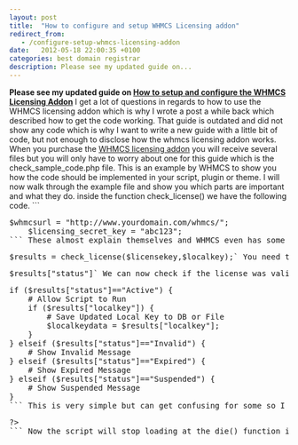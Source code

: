 ```yaml
---
layout: post
title:  "How to configure and setup WHMCS Licensing addon"
redirect_from:
   - /configure-setup-whmcs-licensing-addon
date:   2012-05-18 22:00:35 +0100
categories: best domain registrar
description: Please see my updated guide on...
---
```


**Please see my updated guide on [How to setup and configure the WHMCS Licensing Addon](http://markustenghamn.com/how-to-configure-and-setup-whmcs-licensing-addon-review-how-to "How to configure and setup WHMCS Licensing Addon [Review] [How to]")** I get a lot of questions in regards to how to use the WHMCS licensing addon which is why I wrote a post a while back which described how to get the code working. That guide is outdated and did not show any code which is why I want to write a new guide with a little bit of code, but not enough to disclose how the whmcs licensing addon works. When you purchase the [WHMCS licensing addon](http://anve.to/i5irP "WHMCS licensing addon") you will receive several files but you will only have to worry about one for this guide which is the check\_sample\_code.php file. This is an example by WHMCS to show you how the code should be implemented in your script, plugin or theme. I will now walk through the example file and show you which parts are important and what they do. inside the function check\_license() we have the following code. ```
<pre lang="php">$whmcsurl = "http://www.yourdomain.com/whmcs/";
    $licensing_secret_key = "abc123";
``` These almost explain themselves and WHMCS even has some commenting to explain how to modify them. The first variable $whmcsurl should be equal to your whmcs installation and the other variable $licensing\_secret\_key is your secret key that you use when creating the product that you will be licensing. those are all the changes you should make to the check\_license() function. You could basically copy the check license function (all of it) and paste it into your script, plugin, or theme. The header file is always a good place to either have the code or include the file which contains the code for the function check\_license(). Check [php's include function](http://anve.to/iAOaM "php include function") for more information on how to do this. Now, let's go past the check\_license() function and move down to $licensekey, this is very important and should always be equal to the license you generate in WHMCS. This is the key used to check if a license is valid or not. Next is the local key ($localkey), don't worry about this, its a local key used for logging and you could change it up if you would like, but i wouldn't touch it. This line actually calls the function that will talk to your WHMCS and check if the license is valid or not. `<pre lang="php">$results = check_license($licensekey,$localkey);` You need to include this in your php file after the $licensekey and $localkey are defined. If you do not include this function then your script won't check if the license is valid. Now the results of the function check\_license() is stored in the variable $results as an array. The status of the license will be stored in this key. `<pre lang="php">$results["status"]` We can now check if the license was valid using the included else if statement WHMCS uses. ```
<pre lang="php">if ($results["status"]=="Active") {
    # Allow Script to Run
    if ($results["localkey"]) {
        # Save Updated Local Key to DB or File
        $localkeydata = $results["localkey"];
    }
} elseif ($results["status"]=="Invalid") {
    # Show Invalid Message
} elseif ($results["status"]=="Expired") {
    # Show Expired Message
} elseif ($results["status"]=="Suspended") {
    # Show Suspended Message
}
``` This is very simple but can get confusing for some so I will make a quick example of my own script which I want to use the license check on. So here is my script which I want to license.  plus It simply takes two numbers and adds them. Now I want to show my script only if the license is valid, so I can add an if statement to make this check. I also need to include the check\_license() function which I added in a file called licensefunction.php.  plus Now the script will only show if there is a valid license otherwise the page will be blank, but I want to show an error if the license is invalid so that the user doesn't get confused.  plus This will echo the error if the license was not valid, I could of course add different errors for an invalid, suspended, or expired license but this will be ok for my script, the user will know something is wrong. For larger scripts I could terminate the loading of a page by simply adding a die() function at the top.  plus  ```
<pre lang="php">
?>
``` Now the script will stop loading at the die() function if the license is not active, so none of the code below the die statement will be presented. If the license is active the die function will never be called and the script will continue to run normally. To make your licensed script, plugin, or theme even more secure I would recommend using something like IonCube loader which WHMCS uses on their own encrypted files.
